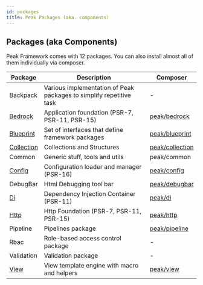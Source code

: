 ```yaml
---
id: packages
title: Peak Packages (aka. components)
---
```


<h2>Packages <span class="small">(aka Components)</span></h2>

Peak Framework comes with 12 packages. You can also install almost all of them individually via composer.

| Package | Description | Composer |
| --- | --- | --- |
| Backpack | Various implementation of Peak packages to simplify repetitive task | - |
| [Bedrock](bedrock) | Application foundation (PSR-7, PSR-11, PSR-15) | [peak/bedrock](https://packagist.org/packages/peak/bedrock) |
| [Blueprint](blueprint) | Set of interfaces that define framework packages | [peak/blueprint](https://packagist.org/packages/peak/blueprint) |
| [Collection](collection) | Collections and Structures | [peak/collection](https://packagist.org/packages/peak/collection) |
| Common | Generic stuff, tools and utils | peak/common |
| [Config](config) | Configuration loader and manager (PSR-16) | [peak/config](https://packagist.org/packages/peak/config) |
| DebugBar | Html Debugging tool bar | [peak/debugbar](https://packagist.org/packages/peak/debugbar) |
| [Di](di) | Dependency Injection Container (PSR-11) | [peak/di](https://packagist.org/packages/peak/di) |
| [Http](http) | Http Foundation (PSR-7, PSR-11, PSR-15) | [peak/http](https://packagist.org/packages/peak/http) |
| Pipeline | Pipelines package | [peak/pipeline](https://packagist.org/packages/peak/pipeline) |
| Rbac | Role-based access control package | - |
| Validation | Validation package | - |
| [View](view) | View template engine with macro and helpers | [peak/view](https://packagist.org/packages/peak/view) |
